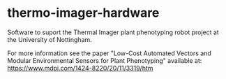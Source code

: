 # thermo-imager-hardware

Software to suport the Thermal Imager plant phenotyping robot project at the University of Nottingham.

For more information see the paper "Low-Cost Automated Vectors and Modular Environmental Sensors for Plant Phenotyping" available at: https://www.mdpi.com/1424-8220/20/11/3319/htm
